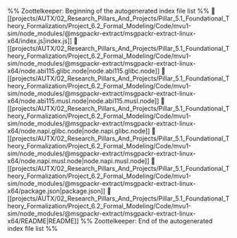 %% Zoottelkeeper: Beginning of the autogenerated index file list  %%
📄 [[projects/AUTX/02_Research_Pillars_And_Projects/Pillar_5.1_Foundational_Theory_Formalization/Project_6.2_Formal_Modeling/Code/mvu1-sim/node_modules/@msgpackr-extract/msgpackr-extract-linux-x64/index.js|index.js]]
📄 [[projects/AUTX/02_Research_Pillars_And_Projects/Pillar_5.1_Foundational_Theory_Formalization/Project_6.2_Formal_Modeling/Code/mvu1-sim/node_modules/@msgpackr-extract/msgpackr-extract-linux-x64/node.abi115.glibc.node|node.abi115.glibc.node]]
📄 [[projects/AUTX/02_Research_Pillars_And_Projects/Pillar_5.1_Foundational_Theory_Formalization/Project_6.2_Formal_Modeling/Code/mvu1-sim/node_modules/@msgpackr-extract/msgpackr-extract-linux-x64/node.abi115.musl.node|node.abi115.musl.node]]
📄 [[projects/AUTX/02_Research_Pillars_And_Projects/Pillar_5.1_Foundational_Theory_Formalization/Project_6.2_Formal_Modeling/Code/mvu1-sim/node_modules/@msgpackr-extract/msgpackr-extract-linux-x64/node.napi.glibc.node|node.napi.glibc.node]]
📄 [[projects/AUTX/02_Research_Pillars_And_Projects/Pillar_5.1_Foundational_Theory_Formalization/Project_6.2_Formal_Modeling/Code/mvu1-sim/node_modules/@msgpackr-extract/msgpackr-extract-linux-x64/node.napi.musl.node|node.napi.musl.node]]
📄 [[projects/AUTX/02_Research_Pillars_And_Projects/Pillar_5.1_Foundational_Theory_Formalization/Project_6.2_Formal_Modeling/Code/mvu1-sim/node_modules/@msgpackr-extract/msgpackr-extract-linux-x64/package.json|package.json]]
📄 [[projects/AUTX/02_Research_Pillars_And_Projects/Pillar_5.1_Foundational_Theory_Formalization/Project_6.2_Formal_Modeling/Code/mvu1-sim/node_modules/@msgpackr-extract/msgpackr-extract-linux-x64/README|README]]
%% Zoottelkeeper: End of the autogenerated index file list  %%
